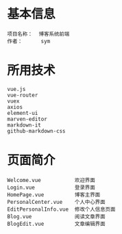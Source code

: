 # 基本信息

    项目名称：  博客系统前端
    作者：      sym


# 所用技术

    vue.js
    vue-router
    vuex
    axios
    element-ui
    marven-editor
    markdown-it
    github-markdown-css



# 页面简介

    Welcome.vue           欢迎界面
    Login.vue             登录界面
    HomePage.vue          博客主界面
    PersonalCenter.vue    个人中心界面
    EditPersonalInfo.vue  修改个人信息页面
    Blog.vue              阅读文章界面
    BlogEdit.vue          文章编辑界面
    






